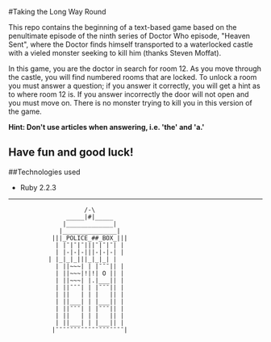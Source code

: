 #Taking the Long Way Round

This repo contains the beginning of a text-based game based on the penultimate episode of the ninth series of Doctor Who episode, "Heaven Sent", where the Doctor finds himself transported to a waterlocked castle with a vieled monster seeking to kill him (thanks Steven Moffat). 

In this game, you are the doctor in search for room 12. As you move through the castle, you will find numbered rooms that are locked. To unlock a room you must answer a question; if you answer it correctly, you will get a hint as to where room 12 is. If you answer incorrectly the door will not open and you must move on. There is no monster trying to kill you in this version of the game.

**Hint: Don't use articles when answering, i.e. 'the' and 'a.'**

Have fun and good luck!
---

##Technologies used 
* Ruby 2.2.3

---
<!-- language: lang-none -->
				   	     /-\
				    _____|#|_____       
				   |_____________|
				  |_______________|
				|||_POLICE_##_BOX_|||
				 | |¯|¯|¯|||¯|¯|¯| | 
				 | |-|-|-|||-|-|-| |
			   | |_|_|_|||_|_|_| |
				 | ||~~~| | |¯¯¯|| |
				 | ||~~~|!|!| O || |
				 | ||~~~| |.|___|| |
				 | ||¯¯¯| | |¯¯¯|| |
				 | ||   | | |   || |
				 | ||___| | |___|| |
				 | ||¯¯¯| | |¯¯¯|| |
				 | ||   | | |   || |
				 | ||___| | |___|| |
				|¯¯¯¯¯¯¯¯¯¯¯¯¯¯¯¯¯¯¯| 


 